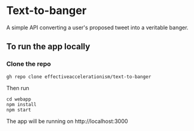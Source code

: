 # Text-to-banger
A simple API converting a user's proposed tweet into a veritable banger.

## To run the app locally
### Clone the repo

```
gh repo clone effectiveaccelerationism/text-to-banger
```
Then run 
```
cd webapp
npm install
npm start
```
The app will be running on http://localhost:3000

